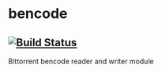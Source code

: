 # bencode 
[![Build Status](https://travis-ci.org/cwyang/temp.svg?branch=master)](https://travis-ci.org/cwyang/temp)
--
Bittorrent bencode reader and writer module
